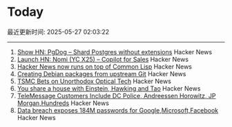 # Today

最近更新时间: 2025-05-27 02:03:22

--- 
1. [Show HN: PgDog – Shard Postgres without extensions](https://github.com/pgdogdev/pgdog) Hacker News
2. [Launch HN: Nomi (YC X25) – Copilot for Sales](https://news.ycombinator.com/item?id=44098706) Hacker News
3. [Hacker News now runs on top of Common Lisp](https://lisp-journey.gitlab.io/blog/hacker-news-now-runs-on-top-of-common-lisp/) Hacker News
4. [Creating Debian packages from upstream Git](https://optimizedbyotto.com/post/debian-packaging-from-git/) Hacker News
5. [TSMC Bets on Unorthodox Optical Tech](https://spectrum.ieee.org/microled-optical-chiplet) Hacker News
6. [You share a house with Einstein, Hawking and Tao](https://www.faisalabid.com/p/you-share-a-house-with-einstein-hawking) Hacker News
7. [TeleMessage Customers Include DC Police, Andreessen Horowitz, JP Morgan,Hundreds](https://micahflee.com/telemessage-customers-include-dc-police-andreesen-horowitz-jp-morgan-and-hundreds-more/) Hacker News
8. [Data breach exposes 184M passwords for Google,Microsoft,Facebook](https://www.zdnet.com/article/massive-data-breach-exposes-184-million-passwords-for-google-microsoft-facebook-and-more/) Hacker News
